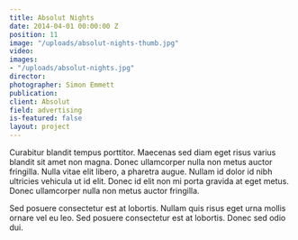 ```yaml
---
title: Absolut Nights
date: 2014-04-01 00:00:00 Z
position: 11
image: "/uploads/absolut-nights-thumb.jpg"
video: 
images:
- "/uploads/absolut-nights.jpg"
director: 
photographer: Simon Emmett
publication: 
client: Absolut
field: advertising
is-featured: false
layout: project
---
```


Curabitur blandit tempus porttitor. Maecenas sed diam eget risus varius blandit sit amet non magna. Donec ullamcorper nulla non metus auctor fringilla. Nulla vitae elit libero, a pharetra augue. Nullam id dolor id nibh ultricies vehicula ut id elit. Donec id elit non mi porta gravida at eget metus. Donec ullamcorper nulla non metus auctor fringilla.

Sed posuere consectetur est at lobortis. Nullam quis risus eget urna mollis ornare vel eu leo. Sed posuere consectetur est at lobortis. Donec sed odio dui.